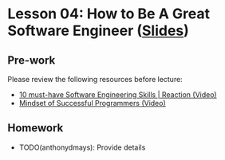# Lesson 04: How to Be A Great Software Engineer ([Slides](https://code-differently.github.io/code-differently-24-q4/slides/#/lesson_04))

## Pre-work

Please review the following resources before lecture:

* [10 must-have Software Engineering Skills | Reaction (Video)](https://www.youtube.com/watch?v=AMdSBKZgOJw)
* [Mindset of Successful Programmers (Video)](https://www.youtube.com/watch?v=nogh434ykF0)

## Homework

- TODO(anthonydmays): Provide details